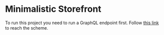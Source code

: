 <!-- # Getting Started with Create React App -->
# Minimalistic Storefront

To run this project you need to run a GraphQL endpoint first. Follow [this link](https://github.com/A-Ozzy/GraphQL-endpoint) to reach the scheme.



